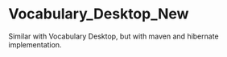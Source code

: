 # Vocabulary_Desktop_New
Similar with Vocabulary Desktop,  but with maven and hibernate implementation.
